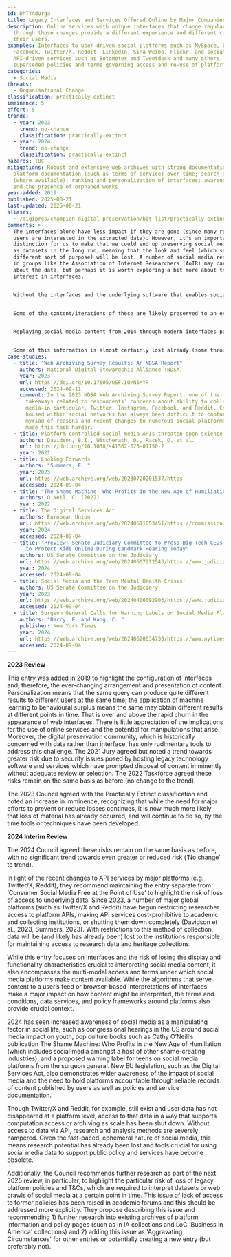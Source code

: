 ```yaml
---
id: DhTYAdUrga
title: Legacy Interfaces and Services Offered Online by Major Companies
description: Online services with unique interfaces that change regularly and
  through those changes provide a different experience and different content to
  their users.
examples: Interfaces to user-driven social platforms such as MySpace, Bebo,
  Facebook, Twitter/X, Reddit, LinkedIn, Sina Weibo, Flickr, and social platform
  API-driven services such as Botometer and Tweetdeck and many others, and
  superseded policies and terms governing access and re-use of platform data
categories:
  - Social Media
threats:
  - Organisational Change
classification: practically-extinct
imminence: 5
effort: 5
trends:
  - year: 2023
    trend: no-change
    classification: practically-extinct
  - year: 2024
    trend: no-change
    classification: practically-extinct
hazards: TBC
mitigations: Robust and extensive web archives with strong documentation of
  platform documentation (such as terms of service) over time; search algorithms
  (where available); ranking and personalization of interfaces; awareness of IPR
  and the presence of orphaned works
year-added: 2019
published: 2025-08-21
last-updated: 2025-08-21
aliases:
  - /digipres/champion-digital-preservation/bit-list/practically-extinct/bitlist-legacy-interfaces-and-services
comments: >-
  The interfaces alone have less impact if they are gone (since many research
  users are interested in the extracted data). However, it's an important
  distinction for us to make that we could end up preserving social media data
  as datasets in the long run, meaning that the look and feel (which serves a
  different sort of purpose) will be lost. A number of social media researchers
  in groups like the Association of Internet Researchers (AoIR) may care more
  about the data, but perhaps it is worth exploring a bit more about their
  interest in interfaces.


  Without the interfaces and the underlying software that enables social media platforms, it will be impossible to preserve the look and feel and even meaning of a large portion of content that depends on particular functionality or interface to be accurately or authentically interpreted, including for evidential uses, artworks, design research, and historical/qualitative research. The loss of these interfaces (or lack of any indication of robust documentation by platforms) means a significant gap in the cultural heritage of many communities and even entire nations. For example, some content creators on YouTube may lose access to their content and accounts due to copyright infringement claims or reports of inappropriate content, which may or may not be supportable. The risk of loss is higher if the content is not stored anywhere else. Though some mitigation methods are available through the platform, this issue may only affect a small number of accounts.


  Some of the content/iterations of these are likely preserved to an extent within existing web archives but not as targeted collection efforts. As we've seen with MySpace and other platforms where the platform producers decide to remove content or shut down with little notice, loss may be sudden.


  Replaying social media content from 2014 through modern interfaces poses a challenge to authenticity and reliability. If no recording or documentation for legacy interfaces has been preserved, it will not be possible to recreate older interfaces. You'd think the platform owners may preserve older versions, but these copies (if they exist) are not available to research or collecting institutions, and it would be worth engaging in a conversation about making them available for scholarly projects and cultural heritage.


  Some of this information is almost certainly lost already (some through deliberate disposal). The imminence of action depends on the type of institution.
case-studies:
  - title: "Web Archiving Survey Results: An NDSA Report"
    authors: National Digital Stewardship Alliance (NDSA)
    year: 2023
    url: https://doi.org/10.17605/OSF.IO/N5MYR
    accessed: 2024-09-11
    comment: In the 2023 NDSA Web Archiving Survey Report, one of the major
      takeaways related to respondents’ concerns about ability to collect social
      media—in particular, Twitter, Instagram, Facebook, and Reddit. Content
      housed within social networks has always been difficult to capture for a
      myriad of reasons and recent changes to numerous social platforms have
      made this task harder.
  - title: Platform-controlled social media APIs threaten open science
    authors: Davidson, B.I., Wischerath, D., Racek, D. et al.
    url: https://doi.org/10.1038/s41562-023-01750-2
    year: 2021
  - title: Looking Forwards
    authors: "Summers, E. "
    year: 2023
    url: https://web.archive.org/web/20230720201537/https
    accessed: 2024-09-04
  - title: "The Shame Machine: Who Profits in the New Age of Humiliation"
    authors: O'Neil, C. (2022)
    year: 2022
  - title: The Digital Services Act
    authors: European Union
    url: https://web.archive.org/web/20240611053451/https://commission.europa.eu/strategy-and-policy/priorities-2019-2024/europe-fit-digital-age/digital-services-act_en
    year: 2024
    accessed: 2024-09-04
  - title: "Preview: Senate Judiciary Committee to Press Big Tech CEOs on Failures
      to Protect Kids Online During Landmark Hearing Today"
    authors: US Senate Committee on the Judiciary
    url: https://web.archive.org/web/20240607212543/https://www.judiciary.senate.gov/press/releases/preview-senate-judiciary-committee-to-press-big-tech-ceos-on-failures-to-protect-kids-online-during-landmark-hearing-today
    year: 2024
    accessed: 2024-09-04
  - title: Social Media and the Teen Mental Health Crisis’
    authors: US Senate Committee on the Judiciary
    year: 2023
    url: https://web.archive.org/web/20240406092903/https://www.judiciary.senate.gov/committee-activity/hearings/social-media-and-the-teen-mental-health-crisis
    accessed: 2024-09-04
  - title: Surgeon General Calls for Warning Labels on Social Media Platforms
    authors: "Barry, E. and Kang, C. "
    publisher: New York Times
    year: 2024
    url: https://web.archive.org/web/20240620034730/https://www.nytimes.com/2024/06/17/health/surgeon-general-social-media-warning-label.html
    accessed: 2024-09-04
---
```

**2023 Review**

This entry was added in 2019 to highlight the configuration of interfaces and, therefore, the ever-changing arrangement and presentation of content. Personalization means that the same query can produce quite different results to different users at the same time; the application of machine learning to behavioural surplus means the same may obtain different results at different points in time. That is over and above the rapid churn in the appearance of web interfaces. There is little appreciation of the implications for the use of online services and the potential for manipulations that arise. Moreover, the digital preservation community, which is historically concerned with data rather than interface, has only rudimentary tools to address this challenge. The 2021 Jury agreed but noted a trend towards greater risk due to security issues posed by hosting legacy technology software and services which have prompted disposal of content imminently without adequate review or selection. The 2022 Taskforce agreed these risks remain on the same basis as before (no change to the trend).

The 2023 Council agreed with the Practically Extinct classification and noted an increase in imminence, recognizing that while the need for major efforts to prevent or reduce losses continues, it is now much more likely that loss of material has already occurred, and will continue to do so, by the time tools or techniques have been developed.

**2024 Interim Review**

The 2024 Council agreed these risks remain on the same basis as before, with no significant trend towards even greater or reduced risk (‘No change’ to trend).

In light of the recent changes to API services by major platforms (e.g. Twitter/X, Reddit), they recommend maintaining the entry separate from ‘Consumer Social Media Free at the Point of Use’ to highlight the risk of loss of access to underlying data. Since 2023, a number of major global platforms (such as Twitter/X and Reddit) have begun restricting researcher access to platform APIs, making API services cost-prohibitive to academic and collecting institutions, or shutting them down completely (Davidson et al., 2023, Summers, 2023). With restrictions to this method of collection, data will be (and likely has already been) lost to the institutions responsible for maintaining access to research data and heritage collections.

While this entry focuses on interfaces and the risk of losing the display and functionality characteristics crucial to interpreting social media content, it also encompasses the multi-modal access and terms under which social media platforms make content available. While the algorithms that serve content to a user’s feed or browser-based interpretations of interfaces make a major impact on how content might be interpreted, the terms and conditions, data services, and policy frameworks around platforms also provide crucial context.

2024 has seen increased awareness of social media as a manipulating factor in social life, such as congressional hearings in the US around social media impact on youth, pop culture books such as Cathy O’Neill’s publication The Shame Machine: Who Profits in the New Age of Humiliation (which includes social media amongst a host of other shame-creating industries), and a proposed warning label for teens on social media platforms from the surgeon general. New EU legislation, such as the Digital Services Act, also demonstrates wider awareness of the impact of social media and the need to hold platforms accountable through reliable records of content published by users as well as policies and service documentation.

Though Twitter/X and Reddit, for example, still exist and user data has not disappeared at a platform level, access to that data in a way that supports computation access or archiving as scale has been shut down. Without access to data via API, research and analysis methods are severely hampered. Given the fast-paced, ephemeral nature of social media, this means research potential has already been lost and tools crucial for using social media data to support public policy and services have become obsolete.

Additionally, the Council recommends further research as part of the next 2025 review, in particular, to highlight the particular risk of loss of legacy platform policies and T&Cs, which are required to interpret datasets or web crawls of social media at a certain point in time. This issue of lack of access to former policies has been raised in academic forums and this should be addressed more explicitly. They propose describing this issue and recommending 1) further research into existing archives of platform information and policy pages (such as in IA collections and LoC 'Business in America' collections) and 2) adding this issue as 'Aggravating Circumstances' for other entries or potentially creating a new entry (but preferably not).
